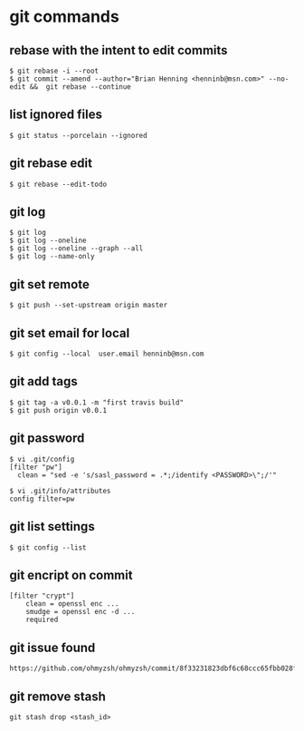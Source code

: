 # git commands

## rebase with the intent to edit commits
```shell
$ git rebase -i --root
$ git commit --amend --author="Brian Henning <henninb@msn.com>" --no-edit &&  git rebase --continue
```

## list ignored files
```shell
$ git status --porcelain --ignored
```

## git rebase edit
```shell
$ git rebase --edit-todo
```

## git log
```shell
$ git log
$ git log --oneline
$ git log --oneline --graph --all
$ git log --name-only
```

## git set remote
```shell
$ git push --set-upstream origin master
```

## git set email for local
```shell
$ git config --local  user.email henninb@msn.com
```

## git add tags
```shell
$ git tag -a v0.0.1 -m "first travis build"
$ git push origin v0.0.1
```

## git password
```shell
$ vi .git/config
[filter "pw"]
  clean = "sed -e 's/sasl_password = .*;/identify <PASSWORD>\";/'"

$ vi .git/info/attributes
config filter=pw
```

## git list settings
```shell
$ git config --list
```

## git encript on commit
```
[filter "crypt"]
	clean = openssl enc ...
	smudge = openssl enc -d ...
	required
```

## git issue found
```
https://github.com/ohmyzsh/ohmyzsh/commit/8f33231823dbf6c68ccc65fbb028fce6ff1efd74
```

## git remove stash
```
git stash drop <stash_id>
```

